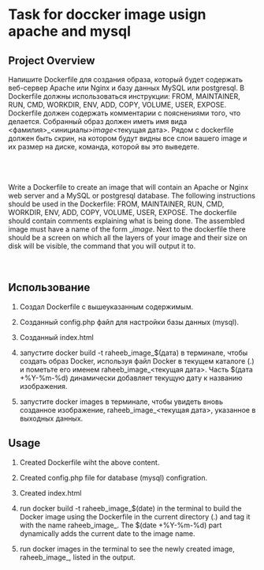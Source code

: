 # Task for doccker image usign apache and mysql


## Project Overview

Напишите Dockerfile для создания образа, который будет содержать веб-сервер Apache или Nginx и базу данных MySQL или postgresql. В Dockerfile должны использоваться инструкции: FROM, MAINTAINER, RUN, CMD, WORKDIR, ENV, ADD, COPY, VOLUME, USER, EXPOSE.
Dockerfile должен содержать комментарии с пояснениями того, что делается. 
Собранный образ должен иметь имя вида <фамилия>_<инициалы>_image_<текущая дата>. Рядом с dockerfile должен быть скрин, на котором будут видны все слои вашего image и их размер на диске, команда, которой вы это выведете.<br><br><br><br>




Write a Dockerfile to create an image that will contain an Apache or Nginx web server and a MySQL or postgresql database. The following instructions should be used in the Dockerfile: FROM, MAINTAINER, RUN, CMD, WORKDIR, ENV, ADD, COPY, VOLUME, USER, EXPOSE.
The dockerfile should contain comments explaining what is being done.
The assembled image must have a name of the form <surname>_<initials>_image_<current date>. Next to the dockerfile there should be a screen on which all the layers of your image and their size on disk will be visible, the command that you will output it to.<br><br><br>
  
  
  
  ## Использование
 
  1. Создал Dockerfile с вышеуказанным содержимым.
  
  2. Созданный config.php файл для настройки базы данных (mysql).
  3. Созданный index.html
  4. запустите docker build -t raheeb_image_$(дата) в терминале, чтобы создать образ Docker, используя файл Docker в текущем каталоге (.) и пометьте его именем raheeb_image_<текущая дата>. Часть $(дата +%Y-%m-%d) динамически добавляет текущую дату к названию изображения.
  
  5. запустите docker images в терминале, чтобы увидеть вновь созданное изображение, raheeb_image_<текущая дата>, указанное в выходных данных.
  
  
  
  
  
  ## Usage
 
  1. Created Dockerfile wiht the above content.
  
  2. Created config.php file for database (mysql) configration.
  3. Created index.html
  4. run docker build -t raheeb_image_$(date)  in the terminal to  build the Docker image using the Dockerfile in the current directory (.) and tag it with the name raheeb_image_<current date>. The $(date +%Y-%m-%d) part dynamically adds the current date to the image name.
  
  5. run docker images in the terminal to see the newly created image, raheeb_image_<current date>, listed in the output.



